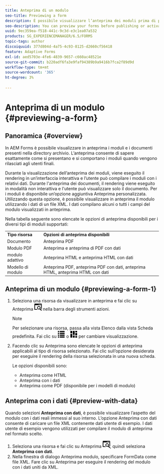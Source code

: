 ```yaml
---
title: Anteprima di un modulo
seo-title: Previewing a form
description: È possibile visualizzare l’anteprima dei moduli prima di pubblicarli o attivarli per assicurarsi che soddisfino le aspettative. Le opzioni di anteprima possono variare in base ai tipi di modulo supportati.
seo-description: You can preview your forms before publishing or activating to ensure it meets the expectations. Preview options may vary across the supported form types.
uuid: 9ec359ea-f518-441c-9c3d-e3c1ea07a532
products: SG_EXPERIENCEMANAGER/6.5/FORMS
topic-tags: author
discoiquuid: 377d804d-4a75-4c93-8125-d2660cf56418
feature: Adaptive Forms
exl-id: aed5703e-4fe6-4839-9657-c660ac48521e
source-git-commit: b220adf6fa3e9faf94389b9a9416b7fca2f89d9d
workflow-type: tm+mt
source-wordcount: '365'
ht-degree: 3%

---
```


# Anteprima di un modulo {#previewing-a-form}

## Panoramica {#overview}

In AEM Forms è possibile visualizzare in anteprima i moduli e i documenti presenti nella directory archivio. L’anteprima consente di sapere esattamente come si presentano e si comportano i moduli quando vengono rilasciati agli utenti finali.

Durante la visualizzazione dell’anteprima dei moduli, viene eseguito il rendering in un’interfaccia interattiva e l’utente può compilare i moduli con i relativi dati. Durante l&#39;anteprima dei documenti, il rendering viene eseguito in modalità non interattiva e l&#39;utente può visualizzare solo il documento. Per i moduli è disponibile un’opzione aggiuntiva Anteprima personalizzata. Utilizzando questa opzione, è possibile visualizzare in anteprima il modulo utilizzando i dati di un file XML. I dati compilano alcuni o tutti i campi del modulo visualizzati in anteprima.

Nella tabella seguente sono elencate le opzioni di anteprima disponibili per i diversi tipi di moduli supportati:

<table>
 <tbody>
  <tr>
   <td><strong>Tipo risorsa</strong><br /> </td>
   <td><strong>Opzioni di anteprima disponibili</strong><br /> </td>
  </tr>
  <tr>
   <td>Documento</td>
   <td>Anteprima PDF</td>
  </tr>
  <tr>
   <td>Modulo PDF</td>
   <td>Anteprima e anteprima di PDF con dati<br /> </td>
  </tr>
  <tr>
   <td>modulo adattivo</td>
   <td>Anteprima HTML e anteprima HTML con dati</td>
  </tr>
  <tr>
   <td>Modello di modulo</td>
   <td>Anteprima PDF, anteprima PDF con dati, anteprima HTML, anteprima HTML con dati<br /> </td>
  </tr>
 </tbody>
</table>

## Anteprima di un modulo {#previewing-a-form-1}

1. Seleziona una risorsa da visualizzare in anteprima e fai clic su Anteprima ![aem6forms_preview](assets/aem6forms_preview.png) nella barra degli strumenti azioni.

   >[!NOTE]
   >
   >Per selezionare una risorsa, passa alla vista Elenco dalla vista Scheda predefinita. Fai clic su ![aem6forms_viewlist](assets/aem6forms_viewlist.png) o ![aem6forms_viewcard](assets/aem6forms_viewcard.png) per cambiare visualizzazione.

1. Facendo clic su Anteprima sono elencate le opzioni di anteprima applicabili al tipo di risorsa selezionato. Fai clic sull’opzione desiderata per eseguire il rendering della risorsa selezionata in una nuova scheda.

   Le opzioni disponibili sono:

   * Anteprima come HTML
   * Anteprima con i dati
   * Anteprima come PDF (disponibile per i modelli di modulo)

## Anteprima con i dati {#preview-with-data}

Quando selezioni **Anteprima con dati**, è possibile visualizzare l’aspetto del modulo con i dati reali immessi al suo interno. L’opzione Anteprima con dati consente di caricare un file XML contenente dati utente di esempio. I dati utente di esempio vengono utilizzati per compilare il modulo di anteprima nel formato scelto.

1. Seleziona una risorsa e fai clic su Anteprima ![aem6forms_preview](assets/aem6forms_preview.png), quindi seleziona **Anteprima con dati**.
1. Nella finestra di dialogo Anteprima modulo, specificare FormData come file XML. Fare clic su Anteprima per eseguire il rendering del modulo con i dati uniti da XML.
